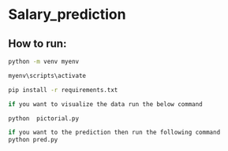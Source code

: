 # Salary_prediction

## How to run:

```bash
python -m venv myenv
```

```bash
myenv\scripts\activate
```

```bash
pip install -r requirements.txt
```

```bash
if you want to visualize the data run the below command

python  pictorial.py
```


```bash
if you want to the prediction then run the following command
python pred.py
```